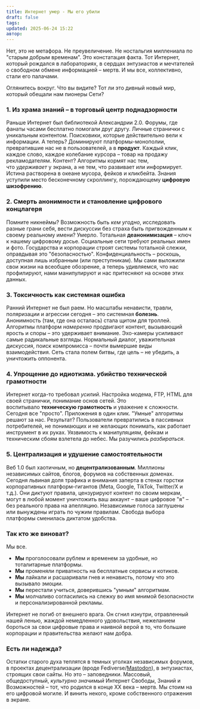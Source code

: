 ```yaml
---
title: Интернет умер - Мы его убили
draft: false
tags: 
updated: 2025-06-24 15:22
автор:
---
```

Нет, это не метафора. Не преувеличение. Не ностальгия миллениала по "старым добрым временам". Это констатация факта. Тот Интернет, который рождался в лабораториях, в сердцах энтузиастов и мечтателей о свободном обмене информацией – мертв. И мы все, коллективно, стали его палачами.

Оглянитесь вокруг. Что вы видите? Тот ли это дивный новый мир, который обещали нам пионеры Сети?

### 1. **Из храма знаний – в торговый центр поднадзорности** 
   Раньше Интернет был библиотекой Александрии 2.0. Форумы, где фанаты часами бесплатно помогали друг другу. Личные странички с уникальным контентом. Поисковики, которые действительно вели к информации.  А теперь? Доминируют платформы-монополии, превратившие нас не в пользователей, а в **продукт**. Каждый клик, каждое слово, каждое колебание курсора – товар на продажу рекламодателям. Контент? Алгоритмы кормят нас тем, что _удерживает_ у экрана, а не тем, что развивает или информирует. Истина растворена в океане мусора, фейков и кликбейта. Знания уступили место бесконечному скроллингу, порождающему **цифровую шизофрению**.
    
### 2. **Смерть анонимности и становление цифрового концлагеря** 
   Помните никнеймы? Возможность быть _кем угодно_, исследовать разные грани себя, вести дискуссии без страха быть пригвожденным к своему реальному имени? Умерло. Тотальная **деанонимизация** – ключ к нашему цифровому досье. Социальные сети требуют реальных имен и фото. Государства и корпорации строят системы тотальной слежки, оправдывая это "безопасностью". Конфиденциальность – роскошь, доступная лишь избранным (или преступникам). Мы сами выложили свои жизни на всеобщее обозрение, а теперь удивляемся, что нас профилируют, нами манипулируют и нас притесняют на основе этих данных.
    
### 3. **Токсичность как системная ошибка** 
Ранний Интернет не был раем. Но масштабы ненависти, травли, поляризации и агрессии сегодня – это системная **болезнь**. Анонимность (там, где она осталась) стала щитом для троллей. Алгоритмы платформ _намеренно_ продвигают контент, вызывающий ярость и споры – это удерживает внимание. Эхо-камеры усиливают самые радикальные взгляды. Нормальный диалог, уважительная дискуссия, поиск компромисса – почти вымершие виды взаимодействия. Сеть стала полем битвы, где цель – не убедить, а уничтожить оппонента.
    
### 4. **Упрощение до идиотизма. убийство технической грамотности** 
   Интернет когда-то требовал _усилий_. Настройка модема, FTP, HTML для своей странички, понимание основ сетей. Это воспитывало **техническую грамотность** и уважение к сложности. Сегодня все "просто". Приложения в один клик. "Умные" алгоритмы решают за нас. Результат? Пользователи превратились в пассивных потребителей, не понимающих и не желающих понимать, как работает инструмент в их руках. Уязвимость к манипуляциям, фейкам и техническим сбоям взлетела до небес. Мы разучились _разбираться_.
    
### 5. **Централизация и удушение самостоятельности**
   Веб 1.0 был хаотичным, но **децентрализованным**. Миллионы независимых сайтов, блогов, форумов на собственных доменах. Сегодня львиная доля трафика и внимания заперта в стенах горстки корпоративных платформ-гигантов (Meta, Google, TikTok, Twitter/X и т.д.). Они диктуют правила, цензурируют контент по своим меркам, могут в любой момент уничтожить ваш аккаунт – ваше цифровое "я" – без реального права на апелляцию. Независимые голоса заглушены или вынуждены играть по чужим правилам. Свобода выбора платформы сменилась диктатом удобства.

### **Так кто же виноват?**

Мы все.

- **Мы** проголосовали рублем и временем за удобные, но тоталитарные платформы.
- **Мы** променяли приватность на бесплатные сервисы и котиков.    
- **Мы** лайкали и расшаривали гнев и ненависть, потому что это вызывало эмоции.
- **Мы** перестали учиться, доверившись "умным" алгоритмам.
- **Мы** молчаливо согласились на слежку во имя мнимой безопасности и персонализированной рекламы.

Интернет не погиб от внешнего врага. Он сгнил изнутри, отравленный нашей ленью, жаждой немедленного удовольствия, нежеланием бороться за свои цифровые права и наивной верой в то, что большие корпорации и правительства желают нам добра.

### Есть ли надежда? 

Остатки старого духа теплятся в темных уголках независимых форумов, в проектах децентрализации (вроде Fediverse/[Mastodon](https://joinmastodon.org/ru)), в энтузиастах, строящих свои сайты. Но это – заповедники. Массовый, общедоступный, _культурно значимый_ Интернет Свободы, Знаний и Возможностей – тот, что родился в конце XX века – мертв. Мы стоим на его цифровой могиле. И винить некого, кроме собственного отражения в экране.